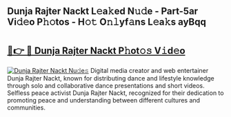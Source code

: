 ## Dunja Rajter Nackt L𝚎a𝚔ed N𝚞𝚍e - Part-5ar Vi𝚍𝚎o P𝚑𝚘tos - H𝚘𝚝 O𝚗𝚕yf𝚊ns L𝚎a𝚔s ayBqq

# <h2><a href="http://kff3hi.oniu.top/?m=Dunja+Rajter+Nackt">🔗👉 🔴 Dunja Rajter Nackt P𝚑ot𝚘𝚜 V𝚒d𝚎o</a></h2>

[![Dunja Rajter Nackt Nu𝚍e𝚜](https://i.imgur.com/0qMVB7G.gif)](http://kff3hi.oniu.top/?m=Dunja+Rajter+Nackt)
Digital media creator and web entertainer Dunja Rajter Nackt, known for distributing dance and lifestyle knowledge through solo and collaborative dance presentations and short videos. Selfless peace activist Dunja Rajter Nackt, recognized for their dedication to promoting peace and understanding between different cultures and communities.  
